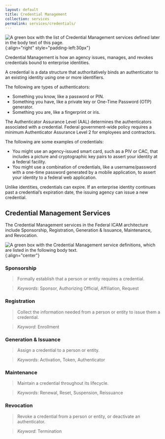 ```yaml
---
layout: default
title: Credential Management
collection: services
permalink: services/credentials/
---
```

![A green box with the list of Credential Management services defined later in the body text of this page.]({{site.baseurl}}/img/services/CredentialManagementServices.png){:align="right" style="padding-left:30px"}

Credential Management is how an agency issues, manages, and revokes credentials bound to enterprise identities.

A credential is a data structure that authoritatively binds an authenticator to an existing identity using one or more identifiers. 

The following are types of authenticators:

- Something you know, like a password or PIN.
- Something you have, like a private key or One-Time Password (OTP) generator.
- Something you are, like a fingerprint or iris. 

The Authenticator Assurance Level (AAL) determines the authenticators associated with a credential. Federal government-wide policy requires a minimum Authenticator Assurance 
Level 2 for employees and contractors.

The following are some examples of credentials:

- You might use an agency-issued smart card, such as a PIV or CAC, that includes a picture and cryptographic key pairs to assert your identity at a federal facility.
- You might use a combination of credentials, like a username/password with a one-time password generated by a mobile application, to assert your identity to a federal web 
application.

Unlike identities, credentials can expire. If an enterprise identity continues past a credential’s expiration date, the issuing agency can issue a new credential.

## Credential Management Services

The Credential Management services in the Federal ICAM architecture include Sponsorship, Registration, Generation & Issuance, Maintenance, and Revocation.

![A green box with the Credential Management service definitions, which are listed in the following body text.]({{site.baseurl}}/img/services/CredentialManagementServiceDefinitions.png){:align="center"}

### Sponsorship

> Formally establish that a person or entity requires a credential.

> *Keywords*: Sponsor, Authorizing Official, Affiliation, Request

### Registration

> Collect the information needed from a person or entity to issue them a credential.

> *Keyword*: Enrollment

### Generation & Issuance

> Assign a credential to a person or entity.

> *Keywords*: Activation, Token, Authenticator

### Maintenance

> Maintain a credential throughout its lifecycle. 

> *Keywords*: Renewal, Reset, Suspension, Reissuance

### Revocation

> Revoke a credential from a person or entity, or deactivate an authenticator.

> *Keyword*: Termination
